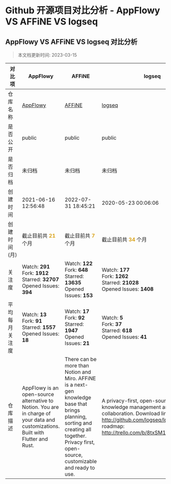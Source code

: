 # Github 开源项目对比分析 - AppFlowy VS AFFiNE VS logseq

    
## AppFlowy VS AFFiNE VS logseq 对比分析
> 本文档更新时间: 2023-03-15



| **对比项** | **AppFlowy** | **AFFiNE** | **logseq** |
| --- | --- | --- | --- |
| 仓库名称 | [AppFlowy](https://github.com/AppFlowy-IO/AppFlowy) | [AFFiNE](https://github.com/toeverything/AFFiNE) | [logseq](https://github.com/logseq/logseq) |
| 是否公开 | public | public | public |
| 是否归档 | 未归档 | 未归档 | 未归档 |
| 创建时间 | 2021-06-16 12:56:48 | 2022-07-31 18:45:21 | 2020-05-23 00:06:06 |
| 创建时间(月) | 截止目前共 <font color="#DAA520">**21**</font> 个月 | 截止目前共 <font color="#DAA520">**7**</font> 个月 | 截止目前共 <font color="#DAA520">**34**</font> 个月 |
| 关注度 | Watch: **291**<br>  Fork: **1912**<br>  Starred: **32707**<br>  Opened Issues: **394** | Watch: **122**<br>  Fork: **648**<br>  Starred: **13635**<br>  Opened Issues: **153** | Watch: **177**<br>  Fork: **1262**<br>  Starred: **21028**<br>  Opened Issues: **1408** |
| 平均每月关注度 | Watch: **13**<br>  Fork: **91**<br>  Starred: **1557**<br>  Opened Issues: **18** | Watch: **17**<br>  Fork: **92**<br>  Starred: **1947**<br>  Opened Issues: **21** | Watch: **5**<br>  Fork: **37**<br>  Starred: **618**<br>  Opened Issues: **41** |
| 仓库描述 | AppFlowy is an open-source alternative to Notion. You are in charge of your data and customizations. Built with Flutter and Rust. |  There can be more than Notion and Miro. AFFiNE is a next-gen knowledge base that brings planning, sorting and creating all together. Privacy first, open-source, customizable and ready to use.  | A privacy-first, open-source platform for knowledge management and collaboration. Download link:  http://github.com/logseq/logseq/releases. roadmap: http://trello.com/b/8txSM12G/roadmap |
